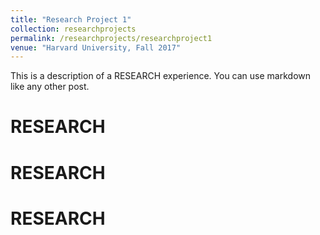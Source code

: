 ```yaml
---
title: "Research Project 1"
collection: researchprojects
permalink: /researchprojects/researchproject1
venue: "Harvard University, Fall 2017"
---
```


This is a description of a RESEARCH experience. You can use markdown like any other post.

RESEARCH
======

RESEARCH
======

RESEARCH
======
